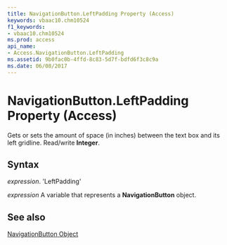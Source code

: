 ```yaml
---
title: NavigationButton.LeftPadding Property (Access)
keywords: vbaac10.chm10524
f1_keywords:
- vbaac10.chm10524
ms.prod: access
api_name:
- Access.NavigationButton.LeftPadding
ms.assetid: 9b0fac0b-4ffd-8c83-5d7f-bdfd6f3c8c9a
ms.date: 06/08/2017
---
```



# NavigationButton.LeftPadding Property (Access)

Gets or sets the amount of space (in inches) between the text box and its left gridline. Read/write  **Integer**.


## Syntax

 _expression_. 'LeftPadding'

 _expression_ A variable that represents a **NavigationButton** object.


## See also


[NavigationButton Object](Access.NavigationButton.md)

